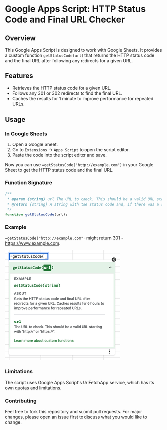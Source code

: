 # Google Apps Script: HTTP Status Code and Final URL Checker

## Overview

This Google Apps Script is designed to work with Google Sheets. It provides a custom function `getStatusCode(url)` that returns the HTTP status code and the final URL after following any redirects for a given URL.

## Features

- Retrieves the HTTP status code for a given URL.
- Follows any 301 or 302 redirects to find the final URL.
- Caches the results for 1 minute to improve performance for repeated URLs.

## Usage

### In Google Sheets

1. Open a Google Sheet.
2. Go to `Extensions` -> `Apps Script` to open the script editor.
3. Paste the code into the script editor and save.

Now you can use `=getStatusCode("http://example.com")` in your Google Sheet to get the HTTP status code and the final URL.

### Function Signature

```javascript
/**
 * @param {string} url The URL to check. This should be a valid URL starting with "http://" or "https://".
 * @return {string} A string with the status code and, if there was a redirect, the final URL in the format "301 - {final url}".
 */
function getStatusCode(url);
```

### Example
`=getStatusCode("http://example.com")` might return 301 - https://www.example.com.

![Example in use](./getStatusCode.png)

### Limitations
The script uses Google Apps Script's UrlFetchApp service, which has its own quotas and limitations.

### Contributing
Feel free to fork this repository and submit pull requests. For major changes, please open an issue first to discuss what you would like to change.
